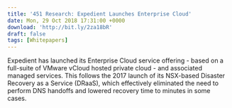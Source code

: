 ```yaml
---
title: '451 Research: Expedient Launches Enterprise Cloud'
date: Mon, 29 Oct 2018 17:31:00 +0000
download: 'http://bit.ly/2za18bR'
draft: false
tags: [Whitepapers]
---
```


Expedient has launched its Enterprise Cloud service offering - based on a full-suite of VMware vCloud hosted private cloud - and associated managed services. This follows the 2017 launch of its NSX-based Disaster Recovery as a Service (DRaaS), which effectively eliminated the need to perform DNS handoffs and lowered recovery time to minutes in some cases.